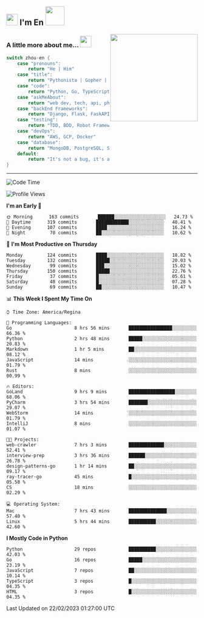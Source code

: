<h2><img src="https://emojis.slackmojis.com/emojis/images/1531849430/4246/blob-sunglasses.gif?1531849430" width="30"/> I'm En <img src="https://media.giphy.com/media/12oufCB0MyZ1Go/giphy.gif" width="50"></h2>
<img align='right' src="https://media.giphy.com/media/M9gbBd9nbDrOTu1Mqx/giphy.gif" width="230">


### A little more about me... <img src="https://media.giphy.com/media/WUlplcMpOCEmTGBtBW/giphy.gif" width="30">  
<!--
```javascript
const zhou-en = {
    pronouns: "He" | "Him",
    title: "Pythonista" | "Gopher" | "Rustacean",
    code: ["Python", "Go", "Rust", "TypeScript"],
    askMeAbout: ["web dev", "tech", "app dev", "photography"],
    technologies: {
        backEnd: {
            python: ["Django", "Flask", "FaskAPI"],
            go: []
        },
        scraping: ["selenium", "scrapy", "spider"],
        testing: ["Robot Framework"],
        devOps: ["AWS", "Docker", "GCP", "Nginx"],
        databases: ["mongo", "postgresql", "sqlite"],
        misc: ["Firebase", "Heroku"]
    },
    architecture: ["Event Driven Architecture", "Microservices"],
    currentFocus: ["Temporal", "Rust"],
    funFact: "It's not a bug, it's a feature!"
};
```
  -->

```go
switch zhou-en {
    case "pronouns":
        return "He | Him"
    case "title":
        return "Pythonista | Gopher | Rustacean"
    case "code":
        return "Python, Go, TypeScript, Rust"
    case "askMeAbout":
        return "web dev, tech, api, photography, basketball"
    case "backEnd Frameworks":
        return "Django, Flask, FaskAPI, Temporal"
    case "testing":
        return "TDD, BDD, Robot Framework, pytest"
    case "devOps":
        return "AWS, GCP, Docker"
    case "database":
        return "MongoDB, PostgreSQL, Sqlit"
    default:
        return "It's not a bug, it's a feature!"
}
```




---
<!--START_SECTION:waka-->
![Code Time](http://img.shields.io/badge/Code%20Time-473%20hrs%203%20mins-blue)

![Profile Views](http://img.shields.io/badge/Profile%20Views-15-blue)

**I'm an Early 🐤** 

```text
🌞 Morning      163 commits       ██████░░░░░░░░░░░░░░░░░░░   24.73 % 
🌆 Daytime      319 commits       ████████████░░░░░░░░░░░░░   48.41 % 
🌃 Evening      107 commits       ████░░░░░░░░░░░░░░░░░░░░░   16.24 % 
🌙 Night         70 commits       ██░░░░░░░░░░░░░░░░░░░░░░░   10.62 % 

```
📅 **I'm Most Productive on Thursday** 

```text
Monday         124 commits       ████░░░░░░░░░░░░░░░░░░░░░   18.82 % 
Tuesday        132 commits       █████░░░░░░░░░░░░░░░░░░░░   20.03 % 
Wednesday       99 commits       ███░░░░░░░░░░░░░░░░░░░░░░   15.02 % 
Thursday       150 commits       █████░░░░░░░░░░░░░░░░░░░░   22.76 % 
Friday          37 commits       █░░░░░░░░░░░░░░░░░░░░░░░░   05.61 % 
Saturday        48 commits       █░░░░░░░░░░░░░░░░░░░░░░░░   07.28 % 
Sunday          69 commits       ██░░░░░░░░░░░░░░░░░░░░░░░   10.47 % 

```


📊 **This Week I Spent My Time On** 

```text
⌚︎ Time Zone: America/Regina

💬 Programming Languages: 
Go                       8 hrs 56 mins       ████████████████░░░░░░░░░   66.36 % 
Python                   2 hrs 48 mins       █████░░░░░░░░░░░░░░░░░░░░   20.83 % 
Markdown                 1 hr 5 mins         ██░░░░░░░░░░░░░░░░░░░░░░░   08.12 % 
JavaScript               14 mins             ░░░░░░░░░░░░░░░░░░░░░░░░░   01.79 % 
Rust                     8 mins              ░░░░░░░░░░░░░░░░░░░░░░░░░   00.99 % 

🔥 Editors: 
GoLand                   9 hrs 9 mins        █████████████████░░░░░░░░   68.06 % 
PyCharm                  3 hrs 54 mins       ███████░░░░░░░░░░░░░░░░░░   29.07 % 
WebStorm                 14 mins             ░░░░░░░░░░░░░░░░░░░░░░░░░   01.79 % 
IntelliJ                 8 mins              ░░░░░░░░░░░░░░░░░░░░░░░░░   01.07 % 

🐱‍💻 Projects: 
web-crawler              7 hrs 3 mins        █████████████░░░░░░░░░░░░   52.41 % 
interview-prep           3 hrs 36 mins       ██████░░░░░░░░░░░░░░░░░░░   26.78 % 
design-patterns-go       1 hr 14 mins        ██░░░░░░░░░░░░░░░░░░░░░░░   09.17 % 
ray-tracer-go            45 mins             █░░░░░░░░░░░░░░░░░░░░░░░░   05.58 % 
CS                       18 mins             ░░░░░░░░░░░░░░░░░░░░░░░░░   02.29 % 

💻 Operating System: 
Mac                      7 hrs 43 mins       ██████████████░░░░░░░░░░░   57.40 % 
Linux                    5 hrs 44 mins       ██████████░░░░░░░░░░░░░░░   42.60 % 

```

**I Mostly Code in Python** 

```text
Python                   29 repos            ██████████░░░░░░░░░░░░░░░   42.03 % 
Go                       16 repos            █████░░░░░░░░░░░░░░░░░░░░   23.19 % 
JavaScript               7 repos             ██░░░░░░░░░░░░░░░░░░░░░░░   10.14 % 
TypeScript               3 repos             █░░░░░░░░░░░░░░░░░░░░░░░░   04.35 % 
HTML                     3 repos             █░░░░░░░░░░░░░░░░░░░░░░░░   04.35 % 

```



 Last Updated on 22/02/2023 01:27:00 UTC
<!--END_SECTION:waka-->
